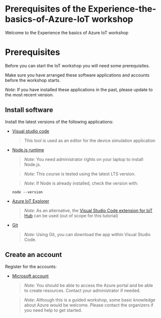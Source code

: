 # Prerequisites of the Experience-the-basics-of-Azure-IoT workshop

Welcome to the Experience the basics of Azure IoT workshop

# Prerequisites

Before you can start the IoT workshop you will need some prerequisites. 

Make sure you have arranged these software applications and accounts before the workshop starts.

_Note_: If you have installed these applications in the past, please update to the most recent version.

## Install software

Install the latest versions of the following applications:

- <a href="https://code.visualstudio.com/?WT.mc_id=IoT-MVP-5002324" target="_blank">Visual studio code</a>

  > This tool is used as an editor for the device simulation application

- <a href="https://nodejs.org/en/download/" target="_blank">Node.js runtime</a>

  > *Note*: You need administrator rights on your laptop to install Node.js.

  > *Note*: This course is tested using the latest LTS version.

  > *Note*: If Node is already installed, check the version with:

      node --version

- <a href="https://github.com/Azure/azure-iot-explorer/releases?WT.mc_id=IoT-MVP-5002324" target="_blank">Azure IoT Explorer</a>

  > *Note*: As an alternative, the <a href="https://marketplace.visualstudio.com/items?itemName=vsciot-vscode.azure-iot-toolkit&WT.mc_id=IoT-MVP-5002324" target="_blank">Visual Studio Code extension for IoT Hub</a> can be used (out of scope for this tutorial)

- <a href="https://git-scm.com/downloads" target="_blank">Git</a>

  > *Note*: Using Git, you can download the app within Visual Studio Code.

## Create an account

Register for the accounts:

- <a href="https://azure.microsoft.com/en-us/free/" target="_blank">Microsoft account</a>
  > *Note*: You should be able to access the Azure portal and be able to create resources. Contact your administrator if needed.
  
  > *Note*: Although this is a guided workshop, some basic knowledge about Azure would be welcome. Please contact the organizers if you need help to get started.
